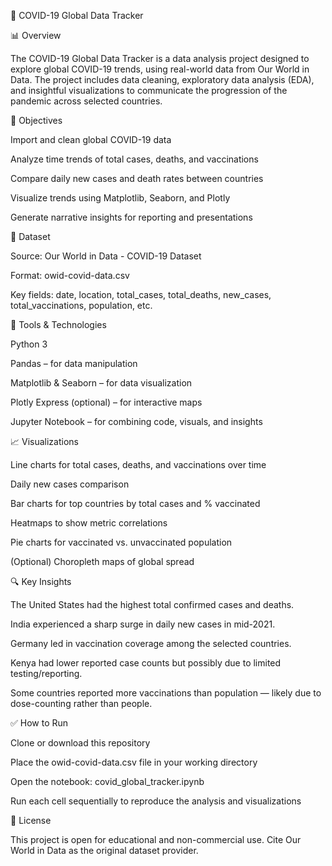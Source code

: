 🦠 COVID-19 Global Data Tracker

📊 Overview

The COVID-19 Global Data Tracker is a data analysis project designed to explore global COVID-19 trends, using real-world data from Our World in Data. The project includes data cleaning, exploratory data analysis (EDA), and insightful visualizations to communicate the progression of the pandemic across selected countries.


🎯 Objectives

Import and clean global COVID-19 data

Analyze time trends of total cases, deaths, and vaccinations

Compare daily new cases and death rates between countries

Visualize trends using Matplotlib, Seaborn, and Plotly

Generate narrative insights for reporting and presentations


📁 Dataset

Source: Our World in Data - COVID-19 Dataset

Format: owid-covid-data.csv

Key fields: date, location, total_cases, total_deaths, new_cases, total_vaccinations, population, etc.


🔧 Tools & Technologies

Python 3

Pandas – for data manipulation

Matplotlib & Seaborn – for data visualization

Plotly Express (optional) – for interactive maps

Jupyter Notebook – for combining code, visuals, and insights


📈 Visualizations

Line charts for total cases, deaths, and vaccinations over time

Daily new cases comparison

Bar charts for top countries by total cases and % vaccinated

Heatmaps to show metric correlations

Pie charts for vaccinated vs. unvaccinated population

(Optional) Choropleth maps of global spread


🔍 Key Insights

The United States had the highest total confirmed cases and deaths.

India experienced a sharp surge in daily new cases in mid-2021.

Germany led in vaccination coverage among the selected countries.

Kenya had lower reported case counts but possibly due to limited testing/reporting.

Some countries reported more vaccinations than population — likely due to dose-counting rather than people.


✅ How to Run

Clone or download this repository

Place the owid-covid-data.csv file in your working directory

Open the notebook: covid_global_tracker.ipynb

Run each cell sequentially to reproduce the analysis and visualizations


📜 License

This project is open for educational and non-commercial use. Cite Our World in Data as the original dataset provider.











